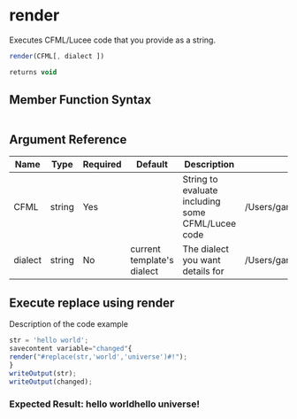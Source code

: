 # render

Executes CFML/Lucee code that you provide as a string.

```javascript
render(CFML[, dialect ])
```

```javascript
returns void
```

## Member Function Syntax

```javascript

```

## Argument Reference

| Name | Type | Required | Default | Description | Values |
| --- | --- | --- | --- | --- | --- |
| CFML | string | Yes |  | String to evaluate including some CFML/Lucee code | /Users/garethedwards/development/github/cfdocs/docs/functions/render.md| |
| dialect | string | No | current template's dialect | The dialect you want details for | /Users/garethedwards/development/github/cfdocs/docs/functions/render.md|Lucee |

## Execute replace using render

Description of the code example

```javascript
str = 'hello world';
savecontent variable="changed"{
render("#replace(str,'world','universe')#!");
}
writeOutput(str);
writeOutput(changed);
```

### Expected Result: hello worldhello universe!
